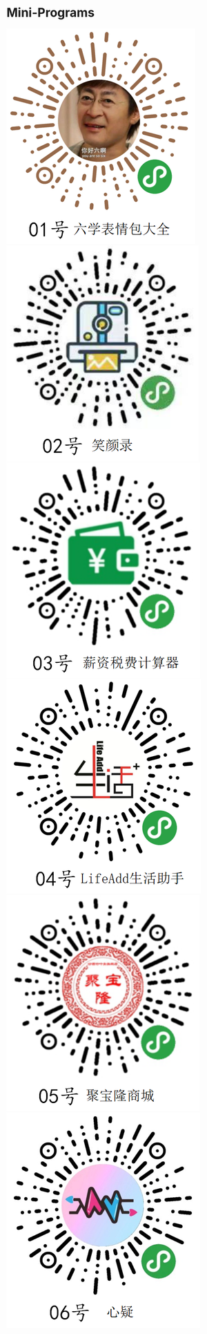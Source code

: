 # Mini-Programs
![](images/mp01.png)
![](images/mp02.png)
![](images/mp03.png)
![](images/mp04.png)
![](images/mp05.png)
![](images/mp06.png)
